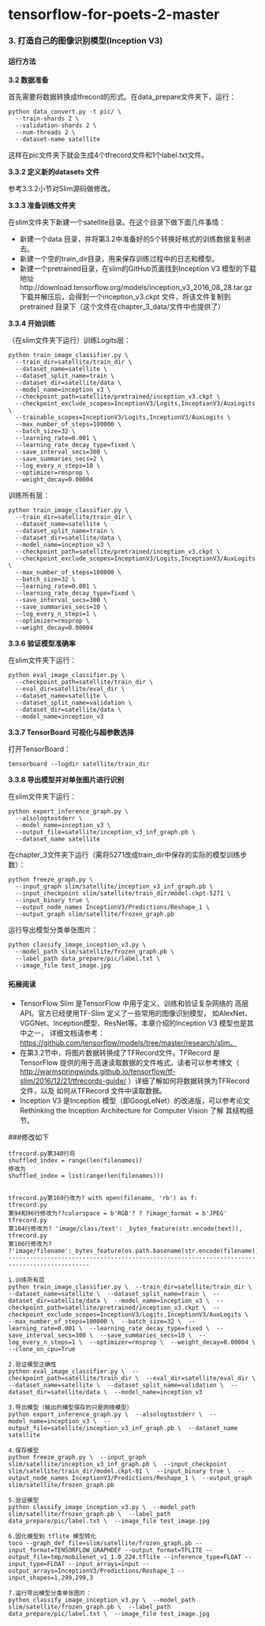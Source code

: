 # tensorflow-for-poets-2-master
### 3. 打造自己的图像识别模型(Inception V3)

#### 运行方法

**3.2 数据准备**

首先需要将数据转换成tfrecord的形式。在data_prepare文件夹下，运行：
```
python data_convert.py -t pic/ \
  --train-shards 2 \
  --validation-shards 2 \
  --num-threads 2 \
  --dataset-name satellite
```
这样在pic文件夹下就会生成4个tfrecord文件和1个label.txt文件。

**3.3.2 定义新的datasets 文件**

参考3.3.2小节对Slim源码做修改。

**3.3.3 准备训练文件夹**

在slim文件夹下新建一个satellite目录。在这个目录下做下面几件事情：
- 新建一个data 目录，并将第3.2中准备好的5个转换好格式的训练数据复制进去。
- 新建一个空的train_dir目录，用来保存训练过程中的日志和模型。
- 新建一个pretrained目录，在slim的GitHub页面找到Inception V3 模型的下载地址http://download.tensorflow.org/models/inception_v3_2016_08_28.tar.gz 下载并解压后，会得到一个inception_v3.ckpt 文件，将该文件复制到pretrained 目录下（这个文件在chapter_3_data/文件中也提供了）

**3.3.4 开始训练**

（在slim文件夹下运行）训练Logits层：
```
python train_image_classifier.py \
  --train_dir=satellite/train_dir \
  --dataset_name=satellite \
  --dataset_split_name=train \
  --dataset_dir=satellite/data \
  --model_name=inception_v3 \
  --checkpoint_path=satellite/pretrained/inception_v3.ckpt \
  --checkpoint_exclude_scopes=InceptionV3/Logits,InceptionV3/AuxLogits \
  --trainable_scopes=InceptionV3/Logits,InceptionV3/AuxLogits \
  --max_number_of_steps=100000 \
  --batch_size=32 \
  --learning_rate=0.001 \
  --learning_rate_decay_type=fixed \
  --save_interval_secs=300 \
  --save_summaries_secs=2 \
  --log_every_n_steps=10 \
  --optimizer=rmsprop \
  --weight_decay=0.00004
```

训练所有层：
```
python train_image_classifier.py \
  --train_dir=satellite/train_dir \
  --dataset_name=satellite \
  --dataset_split_name=train \
  --dataset_dir=satellite/data \
  --model_name=inception_v3 \
  --checkpoint_path=satellite/pretrained/inception_v3.ckpt \
  --checkpoint_exclude_scopes=InceptionV3/Logits,InceptionV3/AuxLogits \
  --max_number_of_steps=100000 \
  --batch_size=32 \
  --learning_rate=0.001 \
  --learning_rate_decay_type=fixed \
  --save_interval_secs=300 \
  --save_summaries_secs=10 \
  --log_every_n_steps=1 \
  --optimizer=rmsprop \
  --weight_decay=0.00004
```

**3.3.6 验证模型准确率**

在slim文件夹下运行：
```
python eval_image_classifier.py \
  --checkpoint_path=satellite/train_dir \
  --eval_dir=satellite/eval_dir \
  --dataset_name=satellite \
  --dataset_split_name=validation \
  --dataset_dir=satellite/data \
  --model_name=inception_v3
```

**3.3.7 TensorBoard 可视化与超参数选择**

打开TensorBoard：
```
tensorboard --logdir satellite/train_dir
```

**3.3.8 导出模型并对单张图片进行识别**

在slim文件夹下运行：
```
python export_inference_graph.py \
  --alsologtostderr \
  --model_name=inception_v3 \
  --output_file=satellite/inception_v3_inf_graph.pb \
  --dataset_name satellite
```

在chapter_3文件夹下运行（需将5271改成train_dir中保存的实际的模型训练步数）：
```
python freeze_graph.py \
  --input_graph slim/satellite/inception_v3_inf_graph.pb \
  --input_checkpoint slim/satellite/train_dir/model.ckpt-5271 \
  --input_binary true \
  --output_node_names InceptionV3/Predictions/Reshape_1 \
  --output_graph slim/satellite/frozen_graph.pb
```

运行导出模型分类单张图片：
```
python classify_image_inception_v3.py \
  --model_path slim/satellite/frozen_graph.pb \
  --label_path data_prepare/pic/label.txt \
  --image_file test_image.jpg
```


#### 拓展阅读

- TensorFlow Slim 是TensorFlow 中用于定义、训练和验证复杂网络的 高层API。官方已经使用TF-Slim 定义了一些常用的图像识别模型， 如AlexNet、VGGNet、Inception模型、ResNet等。本章介绍的Inception V3 模型也是其中之一， 详细文档请参考： https://github.com/tensorflow/models/tree/master/research/slim。
- 在第3.2节中，将图片数据转换成了TFRecord文件。TFRecord 是 TensorFlow 提供的用于高速读取数据的文件格式。读者可以参考博文（ http://warmspringwinds.github.io/tensorflow/tf-slim/2016/12/21/tfrecords-guide/ ）详细了解如何将数据转换为TFRecord 文件，以及 如何从TFRecord 文件中读取数据。
- Inception V3 是Inception 模型（即GoogLeNet）的改进版，可以参考论文Rethinking the Inception Architecture for Computer Vision 了解 其结构细节。


###修改如下
```
tfrecord.py第340行将
shuffled_index = range(len(filenames))
修改为
shuffled_index = list(range(len(filenames)))


tfrecord.py第160行改为? with open(filename, 'rb') as f:
tfrecord.py
第94和96行修改为??colorspace = b'RGB'? ? ?image_format = b'JPEG'
tfrecord.py
第104行修改为? 'image/class/text': _bytes_feature(str.encode(text)),
tfrecord.py
第106行修改为? ?'image/filename':_bytes_feature(os.path.basename(str.encode(filename))),
---------------------------------------------------------------------------------------------

1.训练所有层
python train_image_classifier.py \  --train_dir=satellite/train_dir \  --dataset_name=satellite \  --dataset_split_name=train \  --dataset_dir=satellite/data \  --model_name=inception_v3 \  --checkpoint_path=satellite/pretrained/inception_v3.ckpt \  --checkpoint_exclude_scopes=InceptionV3/Logits,InceptionV3/AuxLogits \  --max_number_of_steps=100000 \  --batch_size=32 \  --learning_rate=0.001 \  --learning_rate_decay_type=fixed \  --save_interval_secs=300 \  --save_summaries_secs=10 \  --log_every_n_steps=1 \  --optimizer=rmsprop \  --weight_decay=0.00004 \  --clone_on_cpu=True

2.验证模型正确性
python eval_image_classifier.py \  --checkpoint_path=satellite/train_dir \  --eval_dir=satellite/eval_dir \  --dataset_name=satellite \  --dataset_split_name=validation \  --dataset_dir=satellite/data \  --model_name=inception_v3

3.导出模型（输出的模型保存的只是网络模型）
python export_inference_graph.py \  --alsologtostderr \  --model_name=inception_v3 \  --output_file=satellite/inception_v3_inf_graph.pb \  --dataset_name satellite

4.保存模型
python freeze_graph.py \  --input_graph slim/satellite/inception_v3_inf_graph.pb \  --input_checkpoint slim/satellite/train_dir/model.ckpt-81 \  --input_binary true \  --output_node_names InceptionV3/Predictions/Reshape_1 \  --output_graph slim/satellite/frozen_graph.pb

5.验证模型
python classify_image_inception_v3.py \  --model_path slim/satellite/frozen_graph.pb \  --label_path data_prepare/pic/label.txt \  --image_file test_image.jpg

6.固化模型到 tflite 模型转化
toco --graph_def_file=slim/satellite/frozen_graph.pb --input_format=TENSORFLOW_GRAPHDEF --output_format=TFLITE --output_file=tmp/mobilenet_v1_1.0_224.tflite --inference_type=FLOAT --input_type=FLOAT --input_arrays=input --output_arrays=InceptionV3/Predictions/Reshape_1 --input_shapes=1,299,299,3

7.运行导出模型分类单张图片：
python classify_image_inception_v3.py \  --model_path slim/satellite/frozen_graph.pb \  --label_path data_prepare/pic/label.txt \  --image_file test_image.jpg

```
